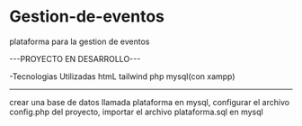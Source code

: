# Gestion-de-eventos
plataforma para la gestion de eventos

---PROYECTO EN DESARROLLO---

-Tecnologias Utilizadas
htmL
tailwind
php
mysql(con xampp)

-----------------
crear una base de datos llamada plataforma en mysql, 
configurar el archivo config.php del proyecto,
importar el archivo plataforma.sql en mysql
